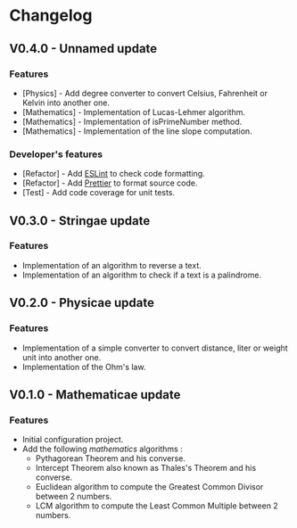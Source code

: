 # Changelog

## V0.4.0 - Unnamed update

### Features

- [Physics] - Add degree converter to convert Celsius, Fahrenheit or Kelvin into another one.
- [Mathematics] - Implementation of Lucas-Lehmer algorithm.
- [Mathematics] - Implementation of isPrimeNumber method.
- [Mathematics] - Implementation of the line slope computation.

### Developer's features

- [Refactor] - Add [ESLint](https://eslint.org/) to check code formatting.
- [Refactor] - Add [Prettier](https://prettier.io/) to format source code.
- [Test] - Add code coverage for unit tests.

## V0.3.0 - Stringae update

### Features

- Implementation of an algorithm to reverse a text.
- Implementation of an algorithm to check if a text is a palindrome.

## V0.2.0 - Physicae update

### Features

- Implementation of a simple converter to convert distance, liter or weight unit into another one.
- Implementation of the Ohm's law.

## V0.1.0 - Mathematicae update

### Features

- Initial configuration project.
- Add the following *mathematics* algorithms :
  - Pythagorean Theorem and his converse.
  - Intercept Theorem  also known as Thales's Theorem and his converse.
  - Euclidean algorithm to compute the Greatest Common Divisor between 2 numbers.
  - LCM algorithm to compute the Least Common Multiple between 2 numbers.
